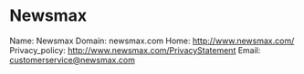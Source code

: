 
# Newsmax

Name: Newsmax
Domain: newsmax.com
Home: http://www.newsmax.com/
Privacy_policy: http://www.newsmax.com/PrivacyStatement
Email: customerservice@newsmax.com
